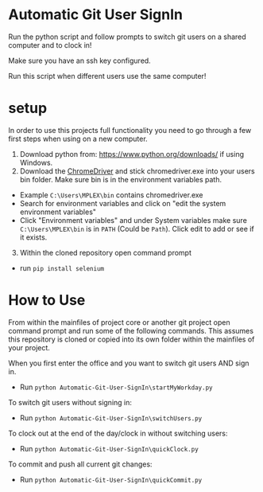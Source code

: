 # Automatic Git User SignIn
Run the python script and follow prompts to switch git users on a shared computer and to clock in!

Make sure you have an ssh key configured.

Run this script when different users use the same computer!

# setup

In order to use this projects full functionality you need to go through a few first steps when using on a new computer.
1. Download python from: https://www.python.org/downloads/ if using Windows.
2. Download the <a href="https://sites.google.com/a/chromium.org/chromedriver/downloads">ChromeDriver</a> and stick chromedriver.exe into your users bin folder. Make sure bin is in the environment variables path.
 - Example `C:\Users\MPLEX\bin` contains chromedriver.exe
 - Search for environment variables and click on "edit the system environment variables"
 - Click "Environment variables" and under System variables make sure `C:\Users\MPLEX\bin` is in `PATH` (Could be `Path`). Click edit to add or see if it exists.
3. Within the cloned repository open command prompt
 - run `pip install selenium`


# How to Use

From within the mainfiles of project core or another git project open command prompt and run some of the following commands.
This assumes this repository is cloned or copied into its own folder within the mainfiles of your project.

When you first enter the office and you want to switch git users AND sign in. 
- Run `python Automatic-Git-User-SignIn\startMyWorkday.py`

To switch git users without signing in:
- Run `python Automatic-Git-User-SignIn\switchUsers.py`

To clock out at the end of the day/clock in without switching users:
- Run `python Automatic-Git-User-SignIn\quickClock.py`

To commit and push all current git changes:
- Run `python Automatic-Git-User-SignIn\quickCommit.py`

